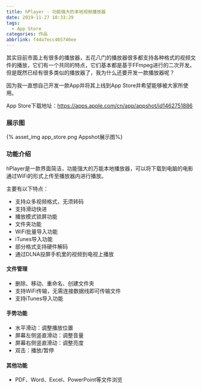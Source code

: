 ```yaml
---
title: hPlayer - 功能强大的本地视频播放器
date: 2019-11-27 10:33:29
tags:
  - App Store
categories: 作品
abbrlink: f4da7ecc465746ee
---
```


其实目前市面上有很多的播放器，五花八门的播放器很多都支持各种格式的视频文件的播放，它们有一个共同的特点，它们基本都是基于FFmpeg进行的二次开发。但是既然已经有很多类似的播放器了，我为什么还要开发一款播放器呢？

因为我一直想自己开发一款App并将其上线到App Store并希望能够被大家所使用。
<!-- more -->

App Store下载地址：https://apps.apple.com/cn/app/appshot/id1462751886

### 展示图

{% asset_img app_store.png Appshot展示图%}

### 功能介绍

hPlayer是一款界面简洁，功能强大的万能本地播放器，可以将下载到电脑的电影通过WiFi的形式上传至播放器内进行播放。

主要有以下特点：
* 支持众多视频格式，无须转码
* 支持滑动快进
* 播放模式锁屏功能
* 文件夹功能
* WiFi批量导入功能
* iTunes导入功能
* 部分格式支持硬件解码
* 通过DLNA投屏手机里的视频到电视上播放

#### 文件管理
- 删除、移动、重命名、创建文件夹
- 支持WiFi传输，无需连接数据线即可传输文件
- 支持iTunes导入功能

#### 手势功能
- 水平滑动：调整播放位置
- 屏幕左侧竖直滑动：调整音量
- 屏幕右侧竖直滑动：调整亮度
- 双击：播放/暂停

#### 其他功能
- PDF、Word、Excel、PowerPoint等文件浏览